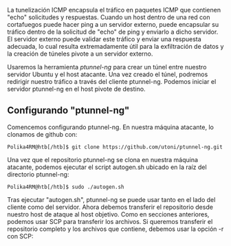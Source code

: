 
La tunelización ICMP encapsula el tráfico en paquetes ICMP que contienen "echo" solicitudes y respuestas.
Cuando un host dentro de una red con cortafuegos puede hacer ping a un servidor externo, puede encapsular su tráfico dentro de la solicitud de "echo" de ping y enviarlo a dicho servidor. 
El servidor externo puede validar este tráfico y enviar una respuesta adecuada, lo cual resulta extremadamente útil para la exfiltración de datos y la creación de túneles pivote a un servidor externo.

Usaremos la herramienta *ptunnel-ng* para crear un túnel entre nuestro servidor Ubuntu y el host atacante. 
Una vez creado el túnel, podremos redirigir nuestro tráfico a través del cliente ptunnel-ng. Podemos iniciar el servidor ptunnel-ng en el host pivote de destino. 

## Configurando "ptunnel-ng"
Comencemos configurando ptunnel-ng.
En nuestra máquina atacante, lo clonamos de github con:

```shell-session
Polika4RM@htb[/htb]$ git clone https://github.com/utoni/ptunnel-ng.git
```

Una vez que el repositorio ptunnel-ng se clona en nuestra máquina atacante, podemos ejecutar el script autogen.sh ubicado en la raíz del directorio ptunnel-ng:

```shell-session
Polika4RM@htb[/htb]$ sudo ./autogen.sh 
```

Tras ejecutar "autogen.sh", ptunnel-ng se puede usar tanto en el lado del cliente como del servidor. Ahora debemos transferir el repositorio desde nuestro host de ataque al host objetivo. Como en secciones anteriores, podemos usar SCP para transferir los archivos. 
Si queremos transferir el repositorio completo y los archivos que contiene, debemos usar la opción -r con SCP:

